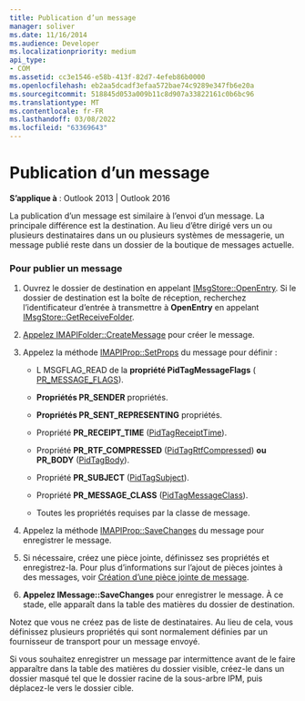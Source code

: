 ```yaml
---
title: Publication d’un message
manager: soliver
ms.date: 11/16/2014
ms.audience: Developer
ms.localizationpriority: medium
api_type:
- COM
ms.assetid: cc3e1546-e58b-413f-82d7-4efeb86b0000
ms.openlocfilehash: eb2aa5dcadf3efaa572bae74c9289e347fb6e20a
ms.sourcegitcommit: 518845d053a009b11c8d907a33822161c0b6bc96
ms.translationtype: MT
ms.contentlocale: fr-FR
ms.lasthandoff: 03/08/2022
ms.locfileid: "63369643"
---
```

# <a name="posting-a-message"></a>Publication d’un message

**S’applique à** : Outlook 2013 | Outlook 2016 
  
La publication d’un message est similaire à l’envoi d’un message. La principale différence est la destination. Au lieu d’être dirigé vers un ou plusieurs destinataires dans un ou plusieurs systèmes de messagerie, un message publié reste dans un dossier de la boutique de messages actuelle.
  
### <a name="to-post-a-message"></a>Pour publier un message
  
1. Ouvrez le dossier de destination en appelant [IMsgStore::OpenEntry](imsgstore-openentry.md). Si le dossier de destination est la boîte de réception, recherchez l’identificateur d’entrée à transmettre à **OpenEntry** en appelant [IMsgStore::GetReceiveFolder](imsgstore-getreceivefolder.md). 
    
2. [Appelez IMAPIFolder::CreateMessage](imapifolder-createmessage.md) pour créer le message. 
    
3. Appelez la méthode [IMAPIProp::SetProps](imapiprop-setprops.md) du message pour définir : 
    
   - L MSGFLAG_READ de la **propriété PidTagMessageFlags** ( [PR_MESSAGE_FLAGS](pidtagmessageflags-canonical-property.md)).
    
   - **Propriétés PR_SENDER** propriétés. 
    
   - **Propriétés PR_SENT_REPRESENTING** propriétés. 
    
   - Propriété **PR_RECEIPT_TIME** ([PidTagReceiptTime](pidtagreceipttime-canonical-property.md)).
    
   - Propriété **PR_RTF_COMPRESSED** ([PidTagRtfCompressed](pidtagrtfcompressed-canonical-property.md)) **ou PR_BODY** ([PidTagBody](pidtagbody-canonical-property.md)).
    
   - Propriété **PR_SUBJECT** ([PidTagSubject](pidtagsubject-canonical-property.md)).
    
   - Propriété **PR_MESSAGE_CLASS** ([PidTagMessageClass](pidtagmessageclass-canonical-property.md)).
    
   - Toutes les propriétés requises par la classe de message.
    
4. Appelez la méthode [IMAPIProp::SaveChanges](imapiprop-savechanges.md) du message pour enregistrer le message. 
    
5. Si nécessaire, créez une pièce jointe, définissez ses propriétés et enregistrez-la. Pour plus d’informations sur l’ajout de pièces jointes à des messages, voir [Création d’une pièce jointe de message](creating-a-message-attachment.md).
    
6. **Appelez IMessage::SaveChanges** pour enregistrer le message. À ce stade, elle apparaît dans la table des matières du dossier de destination. 
    
Notez que vous ne créez pas de liste de destinataires. Au lieu de cela, vous définissez plusieurs propriétés qui sont normalement définies par un fournisseur de transport pour un message envoyé. 
  
Si vous souhaitez enregistrer un message par intermittence avant de le faire apparaître dans la table des matières du dossier visible, créez-le dans un dossier masqué tel que le dossier racine de la sous-arbre IPM, puis déplacez-le vers le dossier cible. 
  

